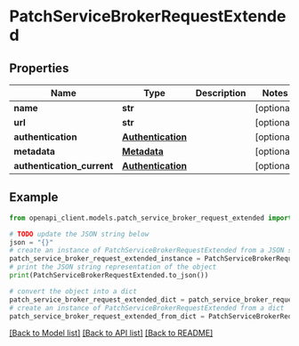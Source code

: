 # PatchServiceBrokerRequestExtended


## Properties

Name | Type | Description | Notes
------------ | ------------- | ------------- | -------------
**name** | **str** |  | [optional] 
**url** | **str** |  | [optional] 
**authentication** | [**Authentication**](Authentication.md) |  | [optional] 
**metadata** | [**Metadata**](Metadata.md) |  | [optional] 
**authentication_current** | [**Authentication**](Authentication.md) |  | [optional] 

## Example

```python
from openapi_client.models.patch_service_broker_request_extended import PatchServiceBrokerRequestExtended

# TODO update the JSON string below
json = "{}"
# create an instance of PatchServiceBrokerRequestExtended from a JSON string
patch_service_broker_request_extended_instance = PatchServiceBrokerRequestExtended.from_json(json)
# print the JSON string representation of the object
print(PatchServiceBrokerRequestExtended.to_json())

# convert the object into a dict
patch_service_broker_request_extended_dict = patch_service_broker_request_extended_instance.to_dict()
# create an instance of PatchServiceBrokerRequestExtended from a dict
patch_service_broker_request_extended_from_dict = PatchServiceBrokerRequestExtended.from_dict(patch_service_broker_request_extended_dict)
```
[[Back to Model list]](../README.md#documentation-for-models) [[Back to API list]](../README.md#documentation-for-api-endpoints) [[Back to README]](../README.md)


